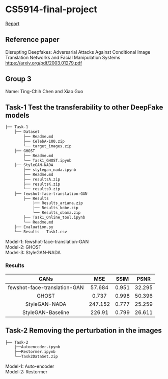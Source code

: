 # CS5914-final-project


[Report](https://github.com/ting-chih/CS5914-final-project/blob/main/Final%20report.pdf)  

## Reference paper  
Disrupting Deepfakes: Adversarial Attacks Against Conditional Image Translation Networks and Facial Manipulation Systems  
https://arxiv.org/pdf/2003.01279.pdf  

## Group 3  
Name: Ting-Chih Chen and Xiao Guo  

## Task-1 Test the transferability to other DeepFake models 

```bash
├── Task-1
    ├── Dataset
        ├── Readme.md
        ├── CelebA-100.zip
        └── target_images.zip
    ├── GHOST
        ├── Readme.md
        └── Task1_GHOST.ipynb
    ├── StyleGAN-NADA
        ├── stylegan_nada.ipynb
        ├── Readme.md
        ├── resultsA.zip
        ├── resultsK.zip
        └── resultsO.zip
    ├── fewshot-face-translation-GAN
        ├── Results
            ├── Results_ariana.zip
            ├── Results_kobe.zip
            └── Results_obama.zip
        ├── Task1_Online_tool.ipynb
        └── Readme.md
    ├── Evaluation.py
    └── Results - Task1.csv

```

Model-1: fewshot-face-translation-GAN  
Model-2: GHOST  
Model-3: StyleGAN-NADA   


### Results  
| GANs | MSE | SSIM | PSNR|
| :---: | :---: | :---: | :---: |
| fewshot-face-translation-GAN | 57.684 | 0.951 | 32.295 |  
| GHOST | 0.737 | 0.998 | 50.396 |  
| StyleGAN-NADA | 247.152 | 0.777 | 25.259 |  
| StyleGAN-Baseline | 226.91 | 0.799 | 26.611 |  

## Task-2 Removing the perturbation in the images
```bash
├── Task-2
    ├──Autoencoder.ipynb 
    ├──Restormer.ipynb
    └──Task2DataSet.zip
```
Model-1: Auto-encoder  
Model-2: Restormer  
